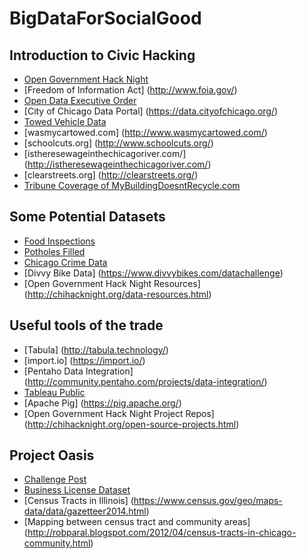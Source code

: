 # BigDataForSocialGood

## Introduction to Civic Hacking
* [Open Government Hack Night](http://chihacknight.org)
* [Freedom of Information Act] (http://www.foia.gov/)
* [Open Data Executive Order](http://www.cityofchicago.org/city/en/narr/foia/open_data_executiveorder.html)
* [City of Chicago Data Portal] (https://data.cityofchicago.org/)
* [Towed Vehicle Data](https://data.cityofchicago.org/Transportation/Towed-Vehicles/ygr5-vcbg)
* [wasmycartowed.com] (http://www.wasmycartowed.com/)
* [schoolcuts.org] (http://www.schoolcuts.org/)
* [istheresewageinthechicagoriver.com/] (http://istheresewageinthechicagoriver.com/)
* [clearstreets.org] (http://clearstreets.org/)
* [Tribune Coverage of MyBuildingDoesntRecycle.com](http://www.chicagotribune.com/business/ct-confidential-recycling-shaming-0426-biz-20150424-column.html)

## Some Potential Datasets
* [Food Inspections](https://data.cityofchicago.org/Health-Human-Services/Food-Inspections/4ijn-s7e5)
* [Potholes Filled](https://data.cityofchicago.org/Service-Requests/Potholes-Patched-Last-Seven-Days/xpdx-8ivx)
* [Chicago Crime Data](https://data.cityofchicago.org/Public-Safety/Crimes-2001-to-present/ijzp-q8t2)
* [Divvy Bike Data] (https://www.divvybikes.com/datachallenge)
* [Open Government Hack Night Resources] (http://chihacknight.org/data-resources.html)

## Useful tools of the trade
* [Tabula] (http://tabula.technology/)
* [import.io] (https://import.io/)
* [Pentaho Data Integration] (http://community.pentaho.com/projects/data-integration/)
* [Tableau Public](https://public.tableau.com/s/gallery)
* [Apache Pig] (https://pig.apache.org/)
* [Open Government Hack Night Project Repos] (http://chihacknight.org/open-source-projects.html)

## Project Oasis
* [Challenge Post](http://challengepost.com/software/oasis)
* [Business License Dataset](https://data.cityofchicago.org/Community-Economic-Development/Business-Licenses/r5kz-chrr)
* [Census Tracts in Illinois] (https://www.census.gov/geo/maps-data/data/gazetteer2014.html)
* [Mapping between census tract and community areas] (http://robparal.blogspot.com/2012/04/census-tracts-in-chicago-community.html)


